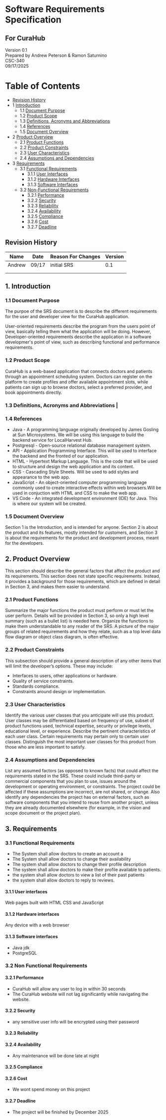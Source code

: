 # Software Requirements Specification
## For CuraHub

Version 0.1  
Prepared by Andrew Peterson & Ramon Saturnino  
CSC-340  
09/17/2025

Table of Contents
=================
* [Revision History](#revision-history)
* 1 [Introduction](#1-introduction)
  * 1.1 [Document Purpose](#11-document-purpose)
  * 1.2 [Product Scope](#12-product-scope)
  * 1.3 [Definitions, Acronyms and Abbreviations](#13-definitions-acronyms-and-abbreviations)
  * 1.4 [References](#14-references)
  * 1.5 [Document Overview](#15-document-overview)
* 2 [Product Overview](#2-product-overview)
  * 2.1 [Product Functions](#21-product-functions)
  * 2.2 [Product Constraints](#22-product-constraints)
  * 2.3 [User Characteristics](#23-user-characteristics)
  * 2.4 [Assumptions and Dependencies](#24-assumptions-and-dependencies)
* 3 [Requirements](#3-requirements)
  * 3.1 [Functional Requirements](#31-functional-requirements)
    * 3.1.1 [User Interfaces](#311-user-interfaces)
    * 3.1.2 [Hardware Interfaces](#312-hardware-interfaces)
    * 3.1.3 [Software Interfaces](#313-software-interfaces)
  * 3.2 [Non-Functional Requirements](#32-non-functional-requirements)
    * 3.2.1 [Performance](#321-performance)
    * 3.2.2 [Security](#322-security)
    * 3.2.3 [Reliability](#323-reliability)
    * 3.2.4 [Availability](#324-availability)
    * 3.2.5 [Compliance](#325-compliance)
    * 3.2.6 [Cost](#326-cost)
    * 3.2.7 [Deadline](#327-deadline)

## Revision History
| Name | Date    | Reason For Changes  | Version   |
| ---- | ------- | ------------------- | --------- |
|Andrew| 09/17   | initial SRS         |  0.1      |
|      |         |                     |           |
|      |         |                     |           |

## 1. Introduction

### 1.1 Document Purpose
The purpoe of the SRS document is to describe the different requirements for the user and developer view for the CuraHub application.

User-oriented requirements describe the program from the users point of view, basically telling them what the application will be doing. However, Developer-oriented requirements describe the application in a software developmer's point of view, such as describing functional and performance requirements. 

### 1.2 Product Scope
CuraHub is a web-based application that connects doctors and patients through an appointment scheduling system. Doctors can register on the platform to create profiles and offer available appointment slots, while patients can sign up to browse doctors, select a preferred provider, and book appointments directly.


### 1.3 Definitions, Acronyms and Abbreviations                                                                                                                                                                          |

### 1.4 References
* Java - A programming language originally developed by James Gosling at Sun Microsystems. We will be using this language to build the backend service for LocalHarvest Hub.
* Postgresql - Open-source relational database management system.
* API - Application Programming Interface. This will be used to interface the backend and the fronted of our application. 
* HTML - Hypertext Markup Language. This is the code that will be used to structure and design the web application and its content.
* CSS - Cascading Style Sheets. Will be used to add styles and appearance to the web app.
* JavaScript - An object-oriented computer programming language commonly used to create interactive effects within web browsers.Will be used in conjuction with HTML and CSS to make the web app.
* VS Code - An integrated development environment (IDE) for Java. This is where our system will be created. 

### 1.5 Document Overview
Section 1 is the Introduction, and is intended for anyone. Section 2 is about the product and its features, mostly intended for customers, and Section 3 is about the requirements for the product and development process, meant for the developers.

## 2. Product Overview
This section should describe the general factors that affect the product and its requirements. This section does not state specific requirements. Instead, it provides a background for those requirements, which are defined in detail in Section 3, and makes them easier to understand.

### 2.1 Product Functions
Summarize the major functions the product must perform or must let the user perform. Details will be provided in Section 3, so only a high level summary (such as a bullet list) is needed here. Organize the functions to make them understandable to any reader of the SRS. A picture of the major groups of related requirements and how they relate, such as a top level data flow diagram or object class diagram, is often effective.

### 2.2 Product Constraints
This subsection should provide a general description of any other items that will limit the developer’s options. These may include:  

* Interfaces to users, other applications or hardware.  
* Quality of service constraints.  
* Standards compliance.  
* Constraints around design or implementation.
  
### 2.3 User Characteristics
Identify the various user classes that you anticipate will use this product. User classes may be differentiated based on frequency of use, subset of product functions used, technical expertise, security or privilege levels, educational level, or experience. Describe the pertinent characteristics of each user class. Certain requirements may pertain only to certain user classes. Distinguish the most important user classes for this product from those who are less important to satisfy.

### 2.4 Assumptions and Dependencies
List any assumed factors (as opposed to known facts) that could affect the requirements stated in the SRS. These could include third-party or commercial components that you plan to use, issues around the development or operating environment, or constraints. The project could be affected if these assumptions are incorrect, are not shared, or change. Also identify any dependencies the project has on external factors, such as software components that you intend to reuse from another project, unless they are already documented elsewhere (for example, in the vision and scope document or the project plan).

## 3. Requirements

### 3.1 Functional Requirements 

* The System shall allow doctors to create an account a
* The System shall allow doctors to change their availability
* The system shall allow doctors to change their profile description 
* The system shall allow doctors to make their profile available to patients.
* the system shall allow doctors to view a list of their past patients
* the system shall allow doctors to reply to reviews.

#### 3.1.1 User interfaces
Web pages built with HTML CSS and JavaScript

#### 3.1.2 Hardware interfaces
Any device with a web browser

#### 3.1.3 Software interfaces
* Java jdk
* PostgreSQL

### 3.2 Non Functional Requirements 

#### 3.2.1 Performance
* CuraHub will allow any user to log in within 30 seconds
* The CuraHub website will not lag significantly while navigating the website.

#### 3.2.2 Security
* any sensitive user info will be encrypted using their password

#### 3.2.3 Reliability


#### 3.2.4 Availability
* Any maintenance will be done late at night 

#### 3.2.5 Compliance


#### 3.2.6 Cost
* We wont spend money on this project

#### 3.2.7 Deadline
* The project will be finished by December 2025
